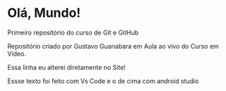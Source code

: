 # Olá, Mundo!
Primeiro repositório do curso de Git e GitHub

Repositório criado por Gustavo Guanabara em Aula ao vivo do Curso em Video.

Essa linha eu alterei diretamente no Site!

Essse texto foi feito com Vs Code e o de cima com android studio 